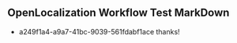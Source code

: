 ## OpenLocalization Workflow Test MarkDown
* a249f1a4-a9a7-41bc-9039-561fdabf1ace thanks!

<!--HONumber=Aug16_HO3-->



